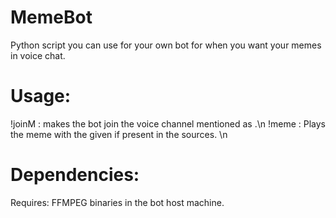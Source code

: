 # MemeBot
Python script you can use for your own bot for when you want your memes in voice chat.

# Usage:
  !joinM <channel> : makes the bot join the voice channel mentioned as <channel>.\n
  !meme <name> : Plays the meme with the given <name> if present in the sources. \n
 
# Dependencies:
  Requires: FFMPEG binaries in the bot host machine.
